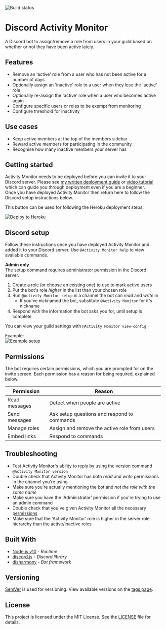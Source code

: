![Build status](https://github.com/benjihiggins/discord-activity-monitor/workflows/Build%20%2B%20test/badge.svg?branch=master)

# Discord Activity Monitor
A Discord bot to assign/remove a role from users in your guild based on whether or not they have been active lately.

## Features
- Remove an 'active' role from a user who has not been active for a number of days
- Optionally assign an 'inactive' role to a user when they lose the 'active' role
- Optionally re-assign the 'active' role when a user who becomes active again
- Configure specific users or roles to be exempt from monitoring
- Configure threshold for inactivity

## Use cases
- Keep active members at the top of the members sidebar
- Reward active members for participating in the community
- Recognise how many inactive members your server has

## Getting started
Activity Monitor needs to be deployed before you can invite it to your Discord server. Please see [my written deployment guide](https://benjihiggins.github.io/discord-deployment) or [video tutorial](https://www.youtube.com/watch?v=DjQayKgcjGM) which can guide you through deployment even if you are a beginner.  
Once you have deployed Activity Monitor then return here to follow the Discord setup instructions below.  

This button can be used for following the Heroku deployment steps.

[![Deploy to Heroku](https://www.herokucdn.com/deploy/button.svg)](https://heroku.com/deploy?template=https://github.com/benjihiggins/discord-activity-monitor)

## Discord setup
Follow these instructions once you have deployed Activity Monitor and added it to your Discord server.
Use `@Activity Monitor help` to view available commands.

**Admin only**  
The setup command requires administrator permission in the Discord server.
1. Create a role (or choose an existing one) to use to mark active users
2. Put the bot's role *higher* in the list than your chosen role
3. Run `@Activity Monitor setup` in a channel the bot can *read* and *write* in
	- If you've nicknamed the bot, substitute `@Activity Monitor` for it's nickname
4. Respond with the information the bot asks you for, until setup is complete

You can view your guild settings with `@Activity Monitor view-config`

Example:  
![Example setup](https://user-images.githubusercontent.com/14295333/61799425-01468d00-ae23-11e9-9e88-604eaa033a24.png)

## Permissions

The bot requires certain permissions, which you are prompted for on the invite screen.
Each permission has a reason for being required, explained below.

| Permission    | Reason                                       |
| ------------- | -------------------------------------------- |
| Read messages | Detect when people are active                |
| Send messages | Ask setup questions and respond to commands  |
| Manage roles  | Assign and remove the active role from users |
| Embed links   | Respond to commands                          |

## Troubleshooting

- Test Activity Monitor's ability to reply by using the version command `@Activity Monitor version`
- Double check that Activity Monitor has both *read* and *write* permissions in the channel you're using
- Make sure you're actually mentioning the bot and *not the role with the same name*
- Make sure you have the 'Administrator' permission if you're trying to use an admin command
- Double check that you've given Activity Monitor all the necessary [permissions](#permissions)
- Make sure that the 'Activity Monitor' role is higher in the server role hierarchy than the active/inactive roles

## Built With
- [Node.js v10](https://nodejs.org/en/) - *Runtime*
- [discord.js](https://github.com/discordjs/discord.js) - *Discord library*
- [disharmony](https://github.com/benjihiggins/disharmony) - *Bot framework*

## Versioning
[SemVer](http://semver.org/) is used for versioning. View available versions on the [tags page](https://github.com/your/project/tags).

## License
This project is licensed under the MIT License. See the [LICENSE](./LICENSE) file for details.
